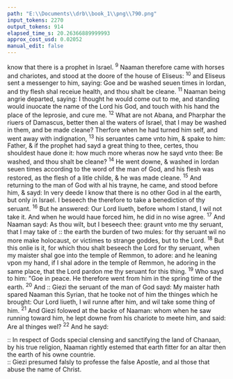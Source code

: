 ```yaml
---
path: "E:\\Documents\\drb\\book_1\\png\\790.png"
input_tokens: 2270
output_tokens: 914
elapsed_time_s: 20.26366889999993
approx_cost_usd: 0.02052
manual_edit: false
---
```

know that there is a prophet in Israel. <sup>9</sup> Naaman therefore came with horses and chariotes, and stood at the doore of the house of Eliseus: <sup>10</sup> and Eliseus sent a messenger to him, saying: Goe and be washed seuen times in Iordan, and thy flesh shal receiue health, and thou shalt be cleane. <sup>11</sup> Naaman being angrie departed, saying: I thought he would come out to me, and standing would inuocate the name of the Lord his God, and touch with his hand the place of the leprosie, and cure me. <sup>12</sup> What are not Abana, and Pharphar the riuers of Damascus, better then al the waters of Israel, that I may be washed in them, and be made cleane? Therfore when he had turned him self, and went away with indignation, <sup>13</sup> his seruantes came vnto him, & spake to him: Father, & if the prophet had sayd a great thing to thee, certes, thou shouldest haue done it: how much more wheras now he sayd vnto thee: Be washed, and thou shalt be cleane? <sup>14</sup> He went downe, & washed in Iordan seuen times according to the word of the man of God, and his flesh was restored, as the flesh of a litle childe, & he was made cleane. <sup>15</sup> And returning to the man of God with al his trayne, he came, and stood before him, & sayd: In very deede I know that there is no other God in al the earth, but only in Israel. I beseech the therefore to take a benediction of thy seruant. <sup>16</sup> But he answered: Our Lord liueth, before whom I stand, I wil not take it. And when he would haue forced him, he did in no wise agree. <sup>17</sup> And Naaman sayd: As thou wilt, but I beseech thee: graunt vnto me thy seruant, that I may take of :: the earth the burden of two mules: for thy seruant wil no more make holocaust, or victimes to strange goddes, but to the Lord. <sup>18</sup> But this onlie is it, for which thou shalt beseech the Lord for thy seruant, when my maister shal goe into the temple of Remmon, to adore: and he leaning vpon my hand, if I shal adore in the temple of Remmon, he adoring in the same place, that the Lord pardon me thy seruant for this thing. <sup>19</sup> Who sayd to him: "Goe in peace. He therefore went from him in the spring time of the earth. <sup>20</sup> And :: Giezi the seruant of the man of God sayd: My maister hath spared Naaman this Syrian, that he tooke not of him the thinges which he brought: Our Lord liueth, I wil runne after him, and wil take some thing of him. <sup>21</sup> And Giezi folowed at the backe of Naaman: whom when he saw running toward him, he lept downe from his chariote to meete him, and said: Are al thinges wel? <sup>22</sup> And he sayd:

<aside>:: In respect of Gods special clensing and sanctifying the land of Chanaan, by his true religion, Naaman rightly estemed that earth fitter for an altar then the earth of his owne countrie.</aside>

<aside>:: Giezi presumed falsly to professe the false Apostle, and al those that abuse the name of Christ.</aside>

[^1]: The fourth booke Of M. Ioram. Eliseus